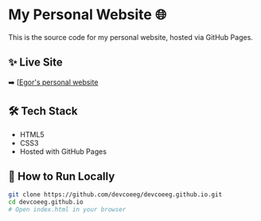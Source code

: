 # My Personal Website 🌐

This is the source code for my personal website, hosted via GitHub Pages.

## ✨ Live Site
➡️ [[Egor's personal website](https://devcoeeg.github.io/)

## 🛠️ Tech Stack
- HTML5
- CSS3
- Hosted with GitHub Pages

## 🚀 How to Run Locally
```bash
git clone https://github.com/devcoeeg/devcoeeg.github.io.git
cd devcoeeg.github.io
# Open index.html in your browser

